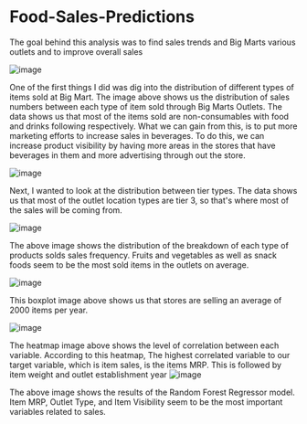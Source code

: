 # Food-Sales-Predictions
The goal behind this analysis was to find sales trends and Big Marts various outlets and to improve overall sales

![image](https://user-images.githubusercontent.com/77650918/111381616-8ec79800-866b-11eb-9040-b427bde42d6b.png)

One of the first things I did was dig into the distribution of different types of items sold at Big Mart. The image above shows us the distribution of sales numbers between each type of item sold through Big Marts Outlets.
The data shows us that most of the items sold are non-consumables with food and drinks following respectively.
What we can gain from this, is to put more marketing efforts to increase sales in beverages.
To do this, we can increase product visibility by having more areas in the stores that have beverages in them and more advertising through out the store.

![image](https://user-images.githubusercontent.com/77650918/111381846-dea65f00-866b-11eb-9d83-eb0586311873.png)

Next, I wanted to look at the distribution between tier types. The data shows us that most of the outlet location types are tier 3, so that's where most of the sales will be coming from.

![image](https://user-images.githubusercontent.com/77650918/111381876-e9f98a80-866b-11eb-979c-b14c41c36d1f.png)

The above image shows the distribution of the breakdown of each type of products solds sales frequency. Fruits and vegetables as well as snack foods seem to be the most sold items in the outlets on average. 

![image](https://user-images.githubusercontent.com/77650918/111381944-ff6eb480-866b-11eb-9266-d6e43fe32389.png)

This boxplot image above shows us that stores are selling an average of 2000 items per year. 

![image](https://user-images.githubusercontent.com/77650918/111381974-05649580-866c-11eb-9c8f-48c5559b2775.png)

The heatmap image above shows the level of correlation between each variable. According to this heatmap, The highest correlated variable to our target variable, which is item sales, is the items MRP. This is followed by item weight and outlet establishment year
![image](https://user-images.githubusercontent.com/77650918/111835030-0985f280-88ba-11eb-9f50-92dbebeef190.png)

The above image shows the results of the Random Forest Regressor model. Item MRP, Outlet Type, and Item Visibility seem to be the most important variables related to sales. 
